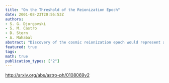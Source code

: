 ```yaml
---
title: "On the Threshold of the Reionization Epoch"
date: 2001-08-23T20:56:53Z
authors:
- S. G. Djorgovski
- S. M. Castro
- D. Stern
- A. Mahabal
abstract: "Discovery of the cosmic reionization epoch would represent a significant milestone in cosmology. We present Keck spectroscopy of the quasar SDSS 1044-0125, at z = 5.73. The spectrum shows a dramatic increase in the optical depth at observed wavelengths lambda >~7550 A, corresponding to z_abs >~ 5.2. Only a few small, narrow transmission regions are present in the spectrum beyond that point, and out to the redshifts where the quasar signal begins. We interpret this result as a signature of the trailing edge of the cosmic reionization epoch, which we estimate to occur around <z> ~ 6 (as indeed confirmed by subsequent observations by Becker et al.), and extending down to z ~ 5.2. This behavior is expected in the modern theoretical models of the reionization era, which predict a patchy and gradual onset of reionization. The remaining transmission windows we see may correspond to the individual reionization bubbles (Stromgren spheres) embedded in a still largely neutral intergalactic medium, intersected by the line of sight to the quasar. Future spectroscopic observations of quasars at comparable or larger redshifts will provide a more detailed insight into the structure and extent of the reionization era."
featured: true
tags:
math: true
publication_types: ["2"]
---
```

http://arxiv.org/abs/astro-ph/0108069v2
